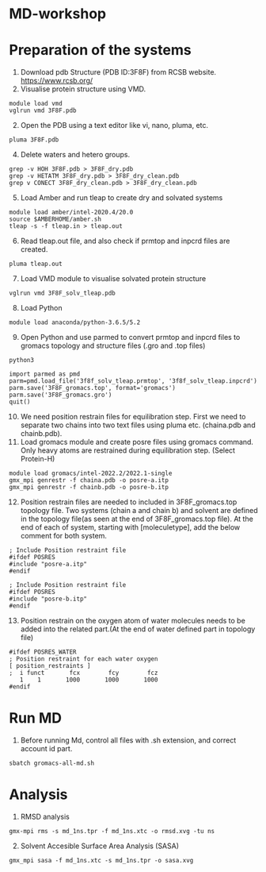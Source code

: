 # MD-workshop
# Preparation of the systems
1. Download pdb Structure (PDB ID:3F8F) from RCSB website. https://www.rcsb.org/ 
2. Visualise protein structure using VMD.
```
module load vmd
vglrun vmd 3F8F.pdb
```
2. Open the PDB using a text editor like vi, nano, pluma, etc.
```
pluma 3F8F.pdb
```
4. Delete waters and hetero groups.
```
grep -v HOH 3F8F.pdb > 3F8F_dry.pdb
grep -v HETATM 3F8F_dry.pdb > 3F8F_dry_clean.pdb
grep v CONECT 3F8F_dry_clean.pdb > 3F8F_dry_clean.pdb 
```
5. Load Amber and run tleap to create dry and solvated systems
```
module load amber/intel-2020.4/20.0
source $AMBERHOME/amber.sh
tleap -s -f tleap.in > tleap.out
```
6. Read tleap.out file, and also check if prmtop and inpcrd files are created.
```
pluma tleap.out
```
7. Load VMD module to visualise solvated protein structure
```
vglrun vmd 3F8F_solv_tleap.pdb
```
8. Load Python
```
module load anaconda/python-3.6.5/5.2
```
9. Open Python and use parmed to convert prmtop and inpcrd files to gromacs topology and structure files (.gro and .top files)
```
python3

```
```
import parmed as pmd
parm=pmd.load_file('3f8f_solv_tleap.prmtop', '3f8f_solv_tleap.inpcrd')
parm.save('3F8F_gromacs.top', format='gromacs')
parm.save('3F8F_gromacs.gro')
quit()
```
10. We need position restrain files for equilibration step. First we need to separate two chains into two text files using pluma etc. (chaina.pdb and chainb.pdb). 
11. Load gromacs module and create posre files using gromacs command. Only heavy atoms are restrained during equilibration step. (Select Protein-H)
```
module load gromacs/intel-2022.2/2022.1-single
gmx_mpi genrestr -f chaina.pdb -o posre-a.itp
gmx_mpi genrestr -f chainb.pdb -o posre-b.itp
```
12. Position restrain files are needed to included in 3F8F_gromacs.top topology file. Two systems (chain a and chain b) and solvent are defined in the topology file(as seen at the end of 3F8F_gromacs.top file). At the end of each of system, starting with [moleculetype], add the below comment for both system.
```
; Include Position restraint file
#ifdef POSRES
#include "posre-a.itp"
#endif
```
```
; Include Position restraint file
#ifdef POSRES
#include "posre-b.itp"
#endif
```
13. Position restrain on the oxygen atom of water molecules needs to be added into the related part.(At the end of water defined part in topology file)
```
#ifdef POSRES_WATER
; Position restraint for each water oxygen
[ position_restraints ]
;  i funct       fcx        fcy        fcz
   1    1       1000       1000       1000
#endif
```
# Run MD
1. Before running Md, control all files with .sh extension, and correct account id part.
```
sbatch gromacs-all-md.sh
```
# Analysis
1. RMSD analysis
```
gmx-mpi rms -s md_1ns.tpr -f md_1ns.xtc -o rmsd.xvg -tu ns
```
2. Solvent Accesible Surface Area Analysis (SASA)
```
gmx_mpi sasa -f md_1ns.xtc -s md_1ns.tpr -o sasa.xvg
```



